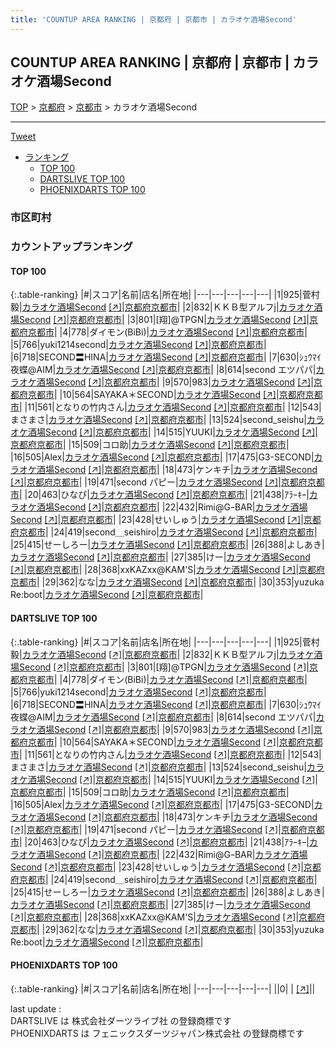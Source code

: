 ```yaml
---
title: 'COUNTUP AREA RANKING | 京都府 | 京都市 | カラオケ酒場Second'
---
```

## COUNTUP AREA RANKING | 京都府 | 京都市 | カラオケ酒場Second

[TOP](/darts/rank/) > [京都府](/darts/rank/京都府/) > [京都市](/darts/rank/京都府/京都市/) > カラオケ酒場Second

___

<a href="https://twitter.com/share?ref_src=twsrc%5Etfw" data-text="COUNTUP AREA RANKING | 京都府京都市カラオケ酒場Second" class="twitter-share-button" data-hashtags="DARTSLIVE,PHOENIXDARTS,darts,ダーツ" data-show-count="false">Tweet</a>

* [ランキング](#カウントアップランキング)
    * [TOP 100](#top-100)
    * [DARTSLIVE TOP 100](#dartslive-top-100)
    * [PHOENIXDARTS TOP 100](#phoenixdarts-top-100)

### 市区町村

<ul>

</ul>

### カウントアップランキング

#### TOP 100



{:.table-ranking}
|#|スコア|名前|店名|所在地|
|---|---|---|---|---|
|1|925|<span class="rank-name-dl">菅村 毅</span>|<a href="/darts/rank/shops/65aeeca5779d35ad790ab824ce8730e5.html">カラオケ酒場Second</a> <a href="https://search.dartslive.com/jp/shop/65aeeca5779d35ad790ab824ce8730e5">[↗]</a>|<a href="/darts/rank/京都府/京都市">京都府京都市</a>|
|2|832|<span class="rank-name-dl">ＫＫＢ型アルフj</span>|<a href="/darts/rank/shops/65aeeca5779d35ad790ab824ce8730e5.html">カラオケ酒場Second</a> <a href="https://search.dartslive.com/jp/shop/65aeeca5779d35ad790ab824ce8730e5">[↗]</a>|<a href="/darts/rank/京都府/京都市">京都府京都市</a>|
|3|801|<span class="rank-name-dl">[翔]@TPGN</span>|<a href="/darts/rank/shops/65aeeca5779d35ad790ab824ce8730e5.html">カラオケ酒場Second</a> <a href="https://search.dartslive.com/jp/shop/65aeeca5779d35ad790ab824ce8730e5">[↗]</a>|<a href="/darts/rank/京都府/京都市">京都府京都市</a>|
|4|778|<span class="rank-name-dl">ダイモン(BiBi)</span>|<a href="/darts/rank/shops/65aeeca5779d35ad790ab824ce8730e5.html">カラオケ酒場Second</a> <a href="https://search.dartslive.com/jp/shop/65aeeca5779d35ad790ab824ce8730e5">[↗]</a>|<a href="/darts/rank/京都府/京都市">京都府京都市</a>|
|5|766|<span class="rank-name-dl">yuki1214second</span>|<a href="/darts/rank/shops/65aeeca5779d35ad790ab824ce8730e5.html">カラオケ酒場Second</a> <a href="https://search.dartslive.com/jp/shop/65aeeca5779d35ad790ab824ce8730e5">[↗]</a>|<a href="/darts/rank/京都府/京都市">京都府京都市</a>|
|6|718|<span class="rank-name-dl">SECOND〓HINA</span>|<a href="/darts/rank/shops/65aeeca5779d35ad790ab824ce8730e5.html">カラオケ酒場Second</a> <a href="https://search.dartslive.com/jp/shop/65aeeca5779d35ad790ab824ce8730e5">[↗]</a>|<a href="/darts/rank/京都府/京都市">京都府京都市</a>|
|7|630|<span class="rank-name-dl">ｼｭｳﾏｲ夜蝶@AIM</span>|<a href="/darts/rank/shops/65aeeca5779d35ad790ab824ce8730e5.html">カラオケ酒場Second</a> <a href="https://search.dartslive.com/jp/shop/65aeeca5779d35ad790ab824ce8730e5">[↗]</a>|<a href="/darts/rank/京都府/京都市">京都府京都市</a>|
|8|614|<span class="rank-name-dl">second エツパパ</span>|<a href="/darts/rank/shops/65aeeca5779d35ad790ab824ce8730e5.html">カラオケ酒場Second</a> <a href="https://search.dartslive.com/jp/shop/65aeeca5779d35ad790ab824ce8730e5">[↗]</a>|<a href="/darts/rank/京都府/京都市">京都府京都市</a>|
|9|570|<span class="rank-name-dl">983</span>|<a href="/darts/rank/shops/65aeeca5779d35ad790ab824ce8730e5.html">カラオケ酒場Second</a> <a href="https://search.dartslive.com/jp/shop/65aeeca5779d35ad790ab824ce8730e5">[↗]</a>|<a href="/darts/rank/京都府/京都市">京都府京都市</a>|
|10|564|<span class="rank-name-dl">SAYAKA＊SECOND</span>|<a href="/darts/rank/shops/65aeeca5779d35ad790ab824ce8730e5.html">カラオケ酒場Second</a> <a href="https://search.dartslive.com/jp/shop/65aeeca5779d35ad790ab824ce8730e5">[↗]</a>|<a href="/darts/rank/京都府/京都市">京都府京都市</a>|
|11|561|<span class="rank-name-dl">となりの竹内さん</span>|<a href="/darts/rank/shops/65aeeca5779d35ad790ab824ce8730e5.html">カラオケ酒場Second</a> <a href="https://search.dartslive.com/jp/shop/65aeeca5779d35ad790ab824ce8730e5">[↗]</a>|<a href="/darts/rank/京都府/京都市">京都府京都市</a>|
|12|543|<span class="rank-name-dl">まさまさ</span>|<a href="/darts/rank/shops/65aeeca5779d35ad790ab824ce8730e5.html">カラオケ酒場Second</a> <a href="https://search.dartslive.com/jp/shop/65aeeca5779d35ad790ab824ce8730e5">[↗]</a>|<a href="/darts/rank/京都府/京都市">京都府京都市</a>|
|13|524|<span class="rank-name-dl">second_seishu</span>|<a href="/darts/rank/shops/65aeeca5779d35ad790ab824ce8730e5.html">カラオケ酒場Second</a> <a href="https://search.dartslive.com/jp/shop/65aeeca5779d35ad790ab824ce8730e5">[↗]</a>|<a href="/darts/rank/京都府/京都市">京都府京都市</a>|
|14|515|<span class="rank-name-dl">YUUKI</span>|<a href="/darts/rank/shops/65aeeca5779d35ad790ab824ce8730e5.html">カラオケ酒場Second</a> <a href="https://search.dartslive.com/jp/shop/65aeeca5779d35ad790ab824ce8730e5">[↗]</a>|<a href="/darts/rank/京都府/京都市">京都府京都市</a>|
|15|509|<span class="rank-name-dl">コロ助</span>|<a href="/darts/rank/shops/65aeeca5779d35ad790ab824ce8730e5.html">カラオケ酒場Second</a> <a href="https://search.dartslive.com/jp/shop/65aeeca5779d35ad790ab824ce8730e5">[↗]</a>|<a href="/darts/rank/京都府/京都市">京都府京都市</a>|
|16|505|<span class="rank-name-dl">Alex</span>|<a href="/darts/rank/shops/65aeeca5779d35ad790ab824ce8730e5.html">カラオケ酒場Second</a> <a href="https://search.dartslive.com/jp/shop/65aeeca5779d35ad790ab824ce8730e5">[↗]</a>|<a href="/darts/rank/京都府/京都市">京都府京都市</a>|
|17|475|<span class="rank-name-dl">G3-SECOND</span>|<a href="/darts/rank/shops/65aeeca5779d35ad790ab824ce8730e5.html">カラオケ酒場Second</a> <a href="https://search.dartslive.com/jp/shop/65aeeca5779d35ad790ab824ce8730e5">[↗]</a>|<a href="/darts/rank/京都府/京都市">京都府京都市</a>|
|18|473|<span class="rank-name-dl">ケンキチ</span>|<a href="/darts/rank/shops/65aeeca5779d35ad790ab824ce8730e5.html">カラオケ酒場Second</a> <a href="https://search.dartslive.com/jp/shop/65aeeca5779d35ad790ab824ce8730e5">[↗]</a>|<a href="/darts/rank/京都府/京都市">京都府京都市</a>|
|19|471|<span class="rank-name-dl">second パピー</span>|<a href="/darts/rank/shops/65aeeca5779d35ad790ab824ce8730e5.html">カラオケ酒場Second</a> <a href="https://search.dartslive.com/jp/shop/65aeeca5779d35ad790ab824ce8730e5">[↗]</a>|<a href="/darts/rank/京都府/京都市">京都府京都市</a>|
|20|463|<span class="rank-name-dl">ひなぴ</span>|<a href="/darts/rank/shops/65aeeca5779d35ad790ab824ce8730e5.html">カラオケ酒場Second</a> <a href="https://search.dartslive.com/jp/shop/65aeeca5779d35ad790ab824ce8730e5">[↗]</a>|<a href="/darts/rank/京都府/京都市">京都府京都市</a>|
|21|438|<span class="rank-name-dl">ｱﾗｰｷｰ</span>|<a href="/darts/rank/shops/65aeeca5779d35ad790ab824ce8730e5.html">カラオケ酒場Second</a> <a href="https://search.dartslive.com/jp/shop/65aeeca5779d35ad790ab824ce8730e5">[↗]</a>|<a href="/darts/rank/京都府/京都市">京都府京都市</a>|
|22|432|<span class="rank-name-dl">Rimi@GｰBAR</span>|<a href="/darts/rank/shops/65aeeca5779d35ad790ab824ce8730e5.html">カラオケ酒場Second</a> <a href="https://search.dartslive.com/jp/shop/65aeeca5779d35ad790ab824ce8730e5">[↗]</a>|<a href="/darts/rank/京都府/京都市">京都府京都市</a>|
|23|428|<span class="rank-name-dl">せいしゅう</span>|<a href="/darts/rank/shops/65aeeca5779d35ad790ab824ce8730e5.html">カラオケ酒場Second</a> <a href="https://search.dartslive.com/jp/shop/65aeeca5779d35ad790ab824ce8730e5">[↗]</a>|<a href="/darts/rank/京都府/京都市">京都府京都市</a>|
|24|419|<span class="rank-name-dl">second＿seishiro</span>|<a href="/darts/rank/shops/65aeeca5779d35ad790ab824ce8730e5.html">カラオケ酒場Second</a> <a href="https://search.dartslive.com/jp/shop/65aeeca5779d35ad790ab824ce8730e5">[↗]</a>|<a href="/darts/rank/京都府/京都市">京都府京都市</a>|
|25|415|<span class="rank-name-dl">せーしろー</span>|<a href="/darts/rank/shops/65aeeca5779d35ad790ab824ce8730e5.html">カラオケ酒場Second</a> <a href="https://search.dartslive.com/jp/shop/65aeeca5779d35ad790ab824ce8730e5">[↗]</a>|<a href="/darts/rank/京都府/京都市">京都府京都市</a>|
|26|388|<span class="rank-name-dl">よしあき</span>|<a href="/darts/rank/shops/65aeeca5779d35ad790ab824ce8730e5.html">カラオケ酒場Second</a> <a href="https://search.dartslive.com/jp/shop/65aeeca5779d35ad790ab824ce8730e5">[↗]</a>|<a href="/darts/rank/京都府/京都市">京都府京都市</a>|
|27|385|<span class="rank-name-dl">けー</span>|<a href="/darts/rank/shops/65aeeca5779d35ad790ab824ce8730e5.html">カラオケ酒場Second</a> <a href="https://search.dartslive.com/jp/shop/65aeeca5779d35ad790ab824ce8730e5">[↗]</a>|<a href="/darts/rank/京都府/京都市">京都府京都市</a>|
|28|368|<span class="rank-name-dl">xxKAZxx@KAM&#x27;S</span>|<a href="/darts/rank/shops/65aeeca5779d35ad790ab824ce8730e5.html">カラオケ酒場Second</a> <a href="https://search.dartslive.com/jp/shop/65aeeca5779d35ad790ab824ce8730e5">[↗]</a>|<a href="/darts/rank/京都府/京都市">京都府京都市</a>|
|29|362|<span class="rank-name-dl">なな</span>|<a href="/darts/rank/shops/65aeeca5779d35ad790ab824ce8730e5.html">カラオケ酒場Second</a> <a href="https://search.dartslive.com/jp/shop/65aeeca5779d35ad790ab824ce8730e5">[↗]</a>|<a href="/darts/rank/京都府/京都市">京都府京都市</a>|
|30|353|<span class="rank-name-dl">yuzuka Re:boot</span>|<a href="/darts/rank/shops/65aeeca5779d35ad790ab824ce8730e5.html">カラオケ酒場Second</a> <a href="https://search.dartslive.com/jp/shop/65aeeca5779d35ad790ab824ce8730e5">[↗]</a>|<a href="/darts/rank/京都府/京都市">京都府京都市</a>|


#### DARTSLIVE TOP 100



{:.table-ranking}
|#|スコア|名前|店名|所在地|
|---|---|---|---|---|
|1|925|<span class="rank-name-dl">菅村 毅</span>|<a href="/darts/rank/shops/65aeeca5779d35ad790ab824ce8730e5.html">カラオケ酒場Second</a> <a href="https://search.dartslive.com/jp/shop/65aeeca5779d35ad790ab824ce8730e5">[↗]</a>|<a href="/darts/rank/京都府/京都市">京都府京都市</a>|
|2|832|<span class="rank-name-dl">ＫＫＢ型アルフj</span>|<a href="/darts/rank/shops/65aeeca5779d35ad790ab824ce8730e5.html">カラオケ酒場Second</a> <a href="https://search.dartslive.com/jp/shop/65aeeca5779d35ad790ab824ce8730e5">[↗]</a>|<a href="/darts/rank/京都府/京都市">京都府京都市</a>|
|3|801|<span class="rank-name-dl">[翔]@TPGN</span>|<a href="/darts/rank/shops/65aeeca5779d35ad790ab824ce8730e5.html">カラオケ酒場Second</a> <a href="https://search.dartslive.com/jp/shop/65aeeca5779d35ad790ab824ce8730e5">[↗]</a>|<a href="/darts/rank/京都府/京都市">京都府京都市</a>|
|4|778|<span class="rank-name-dl">ダイモン(BiBi)</span>|<a href="/darts/rank/shops/65aeeca5779d35ad790ab824ce8730e5.html">カラオケ酒場Second</a> <a href="https://search.dartslive.com/jp/shop/65aeeca5779d35ad790ab824ce8730e5">[↗]</a>|<a href="/darts/rank/京都府/京都市">京都府京都市</a>|
|5|766|<span class="rank-name-dl">yuki1214second</span>|<a href="/darts/rank/shops/65aeeca5779d35ad790ab824ce8730e5.html">カラオケ酒場Second</a> <a href="https://search.dartslive.com/jp/shop/65aeeca5779d35ad790ab824ce8730e5">[↗]</a>|<a href="/darts/rank/京都府/京都市">京都府京都市</a>|
|6|718|<span class="rank-name-dl">SECOND〓HINA</span>|<a href="/darts/rank/shops/65aeeca5779d35ad790ab824ce8730e5.html">カラオケ酒場Second</a> <a href="https://search.dartslive.com/jp/shop/65aeeca5779d35ad790ab824ce8730e5">[↗]</a>|<a href="/darts/rank/京都府/京都市">京都府京都市</a>|
|7|630|<span class="rank-name-dl">ｼｭｳﾏｲ夜蝶@AIM</span>|<a href="/darts/rank/shops/65aeeca5779d35ad790ab824ce8730e5.html">カラオケ酒場Second</a> <a href="https://search.dartslive.com/jp/shop/65aeeca5779d35ad790ab824ce8730e5">[↗]</a>|<a href="/darts/rank/京都府/京都市">京都府京都市</a>|
|8|614|<span class="rank-name-dl">second エツパパ</span>|<a href="/darts/rank/shops/65aeeca5779d35ad790ab824ce8730e5.html">カラオケ酒場Second</a> <a href="https://search.dartslive.com/jp/shop/65aeeca5779d35ad790ab824ce8730e5">[↗]</a>|<a href="/darts/rank/京都府/京都市">京都府京都市</a>|
|9|570|<span class="rank-name-dl">983</span>|<a href="/darts/rank/shops/65aeeca5779d35ad790ab824ce8730e5.html">カラオケ酒場Second</a> <a href="https://search.dartslive.com/jp/shop/65aeeca5779d35ad790ab824ce8730e5">[↗]</a>|<a href="/darts/rank/京都府/京都市">京都府京都市</a>|
|10|564|<span class="rank-name-dl">SAYAKA＊SECOND</span>|<a href="/darts/rank/shops/65aeeca5779d35ad790ab824ce8730e5.html">カラオケ酒場Second</a> <a href="https://search.dartslive.com/jp/shop/65aeeca5779d35ad790ab824ce8730e5">[↗]</a>|<a href="/darts/rank/京都府/京都市">京都府京都市</a>|
|11|561|<span class="rank-name-dl">となりの竹内さん</span>|<a href="/darts/rank/shops/65aeeca5779d35ad790ab824ce8730e5.html">カラオケ酒場Second</a> <a href="https://search.dartslive.com/jp/shop/65aeeca5779d35ad790ab824ce8730e5">[↗]</a>|<a href="/darts/rank/京都府/京都市">京都府京都市</a>|
|12|543|<span class="rank-name-dl">まさまさ</span>|<a href="/darts/rank/shops/65aeeca5779d35ad790ab824ce8730e5.html">カラオケ酒場Second</a> <a href="https://search.dartslive.com/jp/shop/65aeeca5779d35ad790ab824ce8730e5">[↗]</a>|<a href="/darts/rank/京都府/京都市">京都府京都市</a>|
|13|524|<span class="rank-name-dl">second_seishu</span>|<a href="/darts/rank/shops/65aeeca5779d35ad790ab824ce8730e5.html">カラオケ酒場Second</a> <a href="https://search.dartslive.com/jp/shop/65aeeca5779d35ad790ab824ce8730e5">[↗]</a>|<a href="/darts/rank/京都府/京都市">京都府京都市</a>|
|14|515|<span class="rank-name-dl">YUUKI</span>|<a href="/darts/rank/shops/65aeeca5779d35ad790ab824ce8730e5.html">カラオケ酒場Second</a> <a href="https://search.dartslive.com/jp/shop/65aeeca5779d35ad790ab824ce8730e5">[↗]</a>|<a href="/darts/rank/京都府/京都市">京都府京都市</a>|
|15|509|<span class="rank-name-dl">コロ助</span>|<a href="/darts/rank/shops/65aeeca5779d35ad790ab824ce8730e5.html">カラオケ酒場Second</a> <a href="https://search.dartslive.com/jp/shop/65aeeca5779d35ad790ab824ce8730e5">[↗]</a>|<a href="/darts/rank/京都府/京都市">京都府京都市</a>|
|16|505|<span class="rank-name-dl">Alex</span>|<a href="/darts/rank/shops/65aeeca5779d35ad790ab824ce8730e5.html">カラオケ酒場Second</a> <a href="https://search.dartslive.com/jp/shop/65aeeca5779d35ad790ab824ce8730e5">[↗]</a>|<a href="/darts/rank/京都府/京都市">京都府京都市</a>|
|17|475|<span class="rank-name-dl">G3-SECOND</span>|<a href="/darts/rank/shops/65aeeca5779d35ad790ab824ce8730e5.html">カラオケ酒場Second</a> <a href="https://search.dartslive.com/jp/shop/65aeeca5779d35ad790ab824ce8730e5">[↗]</a>|<a href="/darts/rank/京都府/京都市">京都府京都市</a>|
|18|473|<span class="rank-name-dl">ケンキチ</span>|<a href="/darts/rank/shops/65aeeca5779d35ad790ab824ce8730e5.html">カラオケ酒場Second</a> <a href="https://search.dartslive.com/jp/shop/65aeeca5779d35ad790ab824ce8730e5">[↗]</a>|<a href="/darts/rank/京都府/京都市">京都府京都市</a>|
|19|471|<span class="rank-name-dl">second パピー</span>|<a href="/darts/rank/shops/65aeeca5779d35ad790ab824ce8730e5.html">カラオケ酒場Second</a> <a href="https://search.dartslive.com/jp/shop/65aeeca5779d35ad790ab824ce8730e5">[↗]</a>|<a href="/darts/rank/京都府/京都市">京都府京都市</a>|
|20|463|<span class="rank-name-dl">ひなぴ</span>|<a href="/darts/rank/shops/65aeeca5779d35ad790ab824ce8730e5.html">カラオケ酒場Second</a> <a href="https://search.dartslive.com/jp/shop/65aeeca5779d35ad790ab824ce8730e5">[↗]</a>|<a href="/darts/rank/京都府/京都市">京都府京都市</a>|
|21|438|<span class="rank-name-dl">ｱﾗｰｷｰ</span>|<a href="/darts/rank/shops/65aeeca5779d35ad790ab824ce8730e5.html">カラオケ酒場Second</a> <a href="https://search.dartslive.com/jp/shop/65aeeca5779d35ad790ab824ce8730e5">[↗]</a>|<a href="/darts/rank/京都府/京都市">京都府京都市</a>|
|22|432|<span class="rank-name-dl">Rimi@GｰBAR</span>|<a href="/darts/rank/shops/65aeeca5779d35ad790ab824ce8730e5.html">カラオケ酒場Second</a> <a href="https://search.dartslive.com/jp/shop/65aeeca5779d35ad790ab824ce8730e5">[↗]</a>|<a href="/darts/rank/京都府/京都市">京都府京都市</a>|
|23|428|<span class="rank-name-dl">せいしゅう</span>|<a href="/darts/rank/shops/65aeeca5779d35ad790ab824ce8730e5.html">カラオケ酒場Second</a> <a href="https://search.dartslive.com/jp/shop/65aeeca5779d35ad790ab824ce8730e5">[↗]</a>|<a href="/darts/rank/京都府/京都市">京都府京都市</a>|
|24|419|<span class="rank-name-dl">second＿seishiro</span>|<a href="/darts/rank/shops/65aeeca5779d35ad790ab824ce8730e5.html">カラオケ酒場Second</a> <a href="https://search.dartslive.com/jp/shop/65aeeca5779d35ad790ab824ce8730e5">[↗]</a>|<a href="/darts/rank/京都府/京都市">京都府京都市</a>|
|25|415|<span class="rank-name-dl">せーしろー</span>|<a href="/darts/rank/shops/65aeeca5779d35ad790ab824ce8730e5.html">カラオケ酒場Second</a> <a href="https://search.dartslive.com/jp/shop/65aeeca5779d35ad790ab824ce8730e5">[↗]</a>|<a href="/darts/rank/京都府/京都市">京都府京都市</a>|
|26|388|<span class="rank-name-dl">よしあき</span>|<a href="/darts/rank/shops/65aeeca5779d35ad790ab824ce8730e5.html">カラオケ酒場Second</a> <a href="https://search.dartslive.com/jp/shop/65aeeca5779d35ad790ab824ce8730e5">[↗]</a>|<a href="/darts/rank/京都府/京都市">京都府京都市</a>|
|27|385|<span class="rank-name-dl">けー</span>|<a href="/darts/rank/shops/65aeeca5779d35ad790ab824ce8730e5.html">カラオケ酒場Second</a> <a href="https://search.dartslive.com/jp/shop/65aeeca5779d35ad790ab824ce8730e5">[↗]</a>|<a href="/darts/rank/京都府/京都市">京都府京都市</a>|
|28|368|<span class="rank-name-dl">xxKAZxx@KAM&#x27;S</span>|<a href="/darts/rank/shops/65aeeca5779d35ad790ab824ce8730e5.html">カラオケ酒場Second</a> <a href="https://search.dartslive.com/jp/shop/65aeeca5779d35ad790ab824ce8730e5">[↗]</a>|<a href="/darts/rank/京都府/京都市">京都府京都市</a>|
|29|362|<span class="rank-name-dl">なな</span>|<a href="/darts/rank/shops/65aeeca5779d35ad790ab824ce8730e5.html">カラオケ酒場Second</a> <a href="https://search.dartslive.com/jp/shop/65aeeca5779d35ad790ab824ce8730e5">[↗]</a>|<a href="/darts/rank/京都府/京都市">京都府京都市</a>|
|30|353|<span class="rank-name-dl">yuzuka Re:boot</span>|<a href="/darts/rank/shops/65aeeca5779d35ad790ab824ce8730e5.html">カラオケ酒場Second</a> <a href="https://search.dartslive.com/jp/shop/65aeeca5779d35ad790ab824ce8730e5">[↗]</a>|<a href="/darts/rank/京都府/京都市">京都府京都市</a>|


#### PHOENIXDARTS TOP 100



{:.table-ranking}
|#|スコア|名前|店名|所在地|
|---|---|---|---|---|
||0|<span class="rank-name-dl"> </span>|<a href="/darts/rank/shops/.html"></a> <a href="">[↗]</a>|<a href="/darts/rank//"></a>|


<div class="footer border-top border-gray-light mt-5 pt-3 text-right text-gray">
    last update : <span style="font-weight: italic" id="foot_last_modified"></span><br />
    DARTSLIVE は 株式会社ダーツライブ社 の登録商標です<br />
    PHOENIXDARTS は フェニックスダーツジャパン株式会社 の登録商標です<br />
</div>

<script src="https://cdnjs.cloudflare.com/ajax/libs/jquery.tablesorter/2.31.3/js/jquery.tablesorter.min.js" integrity="sha512-qzgd5cYSZcosqpzpn7zF2ZId8f/8CHmFKZ8j7mU4OUXTNRd5g+ZHBPsgKEwoqxCtdQvExE5LprwwPAgoicguNg==" crossorigin="anonymous" referrerpolicy="no-referrer"></script>
<link rel="stylesheet" href="https://cdnjs.cloudflare.com/ajax/libs/jquery.tablesorter/2.31.3/css/theme.default.min.css" integrity="sha512-wghhOJkjQX0Lh3NSWvNKeZ0ZpNn+SPVXX1Qyc9OCaogADktxrBiBdKGDoqVUOyhStvMBmJQ8ZdMHiR3wuEq8+w==" crossorigin="anonymous" referrerpolicy="no-referrer" />
<script>
$(function() {
    $(".table-ranking").tablesorter({sortList:[[0, 0]]});
    $("#foot_last_modified").text(formatDate(new Date(document.lastModified), 'yyyy-MM-dd HH:mm:ss'));
});
</script>

<script async src="https://platform.twitter.com/widgets.js" charset="utf-8"></script>